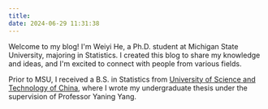 ```yaml
---
title: 
date: 2024-06-29 11:31:38
---
```


Welcome to my blog!
I'm Weiyi He, a Ph.D. student at Michigan State University, majoring in Statistics. I created this blog to share my knowledge and ideas, and I'm excited to connect with people from various fields.

Prior to MSU, I received a B.S. in Statistics from [University of Science and Technology of China](https://www.ustc.edu.cn/), where I wrote my undergraduate thesis under the supervision of Professor Yaning Yang.
